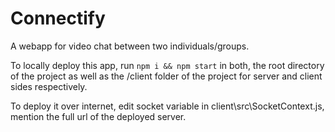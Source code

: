 # Connectify

A webapp for video chat between two individuals/groups.

To locally deploy this app, run `npm i && npm start` in both, the root directory of the project as well as the /client folder of the project for server and client sides respectively.

To deploy it over internet, edit socket variable in client\src\SocketContext.js, mention the full url of the deployed server.